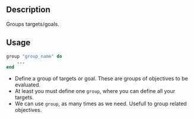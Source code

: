 
## Description

Groups targets/goals.

## Usage

```ruby
group "group_name" do
	...
end
```

* Define a group of targets or goal. These are groups of objectives to be evaluated.
* At least you must define one `group`, where you can define all your targets.
* We can use `group`, as many times as we need. Usefull to group related objectives.
